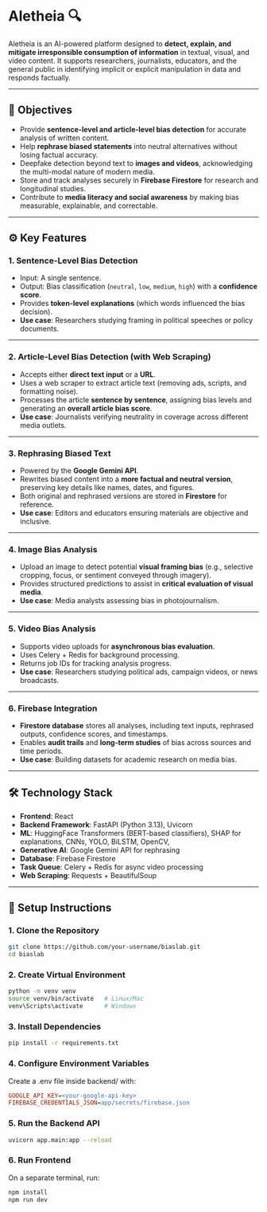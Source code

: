 # Aletheia 🔍

Aletheia is an AI-powered platform designed to **detect, explain, and mitigate irresponsible consumption of information** in textual, visual, and video content. It supports researchers, journalists, educators, and the general public in identifying implicit or explicit manipulation in data and responds factually.

---

## 📌 Objectives

- Provide **sentence-level and article-level bias detection** for accurate analysis of written content.  
- Help **rephrase biased statements** into neutral alternatives without losing factual accuracy.  
- Deepfake detection beyond text to **images and videos**, acknowledging the multi-modal nature of modern media.  
- Store and track analyses securely in **Firebase Firestore** for research and longitudinal studies.  
- Contribute to **media literacy and social awareness** by making bias measurable, explainable, and correctable.  

---

## ⚙️ Key Features  

### 1. Sentence-Level Bias Detection  
- Input: A single sentence.  
- Output: Bias classification (`neutral`, `low`, `medium`, `high`) with a **confidence score**.  
- Provides **token-level explanations** (which words influenced the bias decision).  
- **Use case**: Researchers studying framing in political speeches or policy documents.  

---

### 2. Article-Level Bias Detection (with Web Scraping)  
- Accepts either **direct text input** or a **URL**.  
- Uses a web scraper to extract article text (removing ads, scripts, and formatting noise).  
- Processes the article **sentence by sentence**, assigning bias levels and generating an **overall article bias score**.  
- **Use case**: Journalists verifying neutrality in coverage across different media outlets.  

---

### 3. Rephrasing Biased Text  
- Powered by the **Google Gemini API**.  
- Rewrites biased content into a **more factual and neutral version**, preserving key details like names, dates, and figures.  
- Both original and rephrased versions are stored in **Firestore** for reference.  
- **Use case**: Editors and educators ensuring materials are objective and inclusive.  

---

### 4. Image Bias Analysis  
- Upload an image to detect potential **visual framing bias** (e.g., selective cropping, focus, or sentiment conveyed through imagery).  
- Provides structured predictions to assist in **critical evaluation of visual media**.  
- **Use case**: Media analysts assessing bias in photojournalism.  

---

### 5. Video Bias Analysis  
- Supports video uploads for **asynchronous bias evaluation**.  
- Uses Celery + Redis for background processing.  
- Returns job IDs for tracking analysis progress.  
- **Use case**: Researchers studying political ads, campaign videos, or news broadcasts.  

---

### 6. Firebase Integration  
- **Firestore database** stores all analyses, including text inputs, rephrased outputs, confidence scores, and timestamps.  
- Enables **audit trails** and **long-term studies** of bias across sources and time periods.  
- **Use case**: Building datasets for academic research on media bias.  

---

## 🛠 Technology Stack  

- **Frontend**: React
- **Backend Framework**: FastAPI (Python 3.13), Uvicorn  
- **ML**: HuggingFace Transformers (BERT-based classifiers), SHAP for explanations, CNNs, YOLO, BiLSTM, OpenCV,  
- **Generative AI**: Google Gemini API for rephrasing  
- **Database**: Firebase Firestore  
- **Task Queue**: Celery + Redis for async video processing  
- **Web Scraping**: Requests + BeautifulSoup  

---

## 🚀 Setup Instructions  

### 1. Clone the Repository
```bash
git clone https://github.com/your-username/biaslab.git
cd biaslab
```
### **2. Create Virtual Environment**
```bash
python -m venv venv
source venv/bin/activate   # Linux/Mac
venv\Scripts\activate      # Windows
```
### **3. Install Dependencies**
```bash
pip install -r requirements.txt
```
### **4. Configure Environment Variables**

Create a .env file inside backend/ with:
```ini
GOOGLE_API_KEY=<your-google-api-key>
FIREBASE_CREDENTIALS_JSON=app/secrets/firebase.json
```
### **5. Run the Backend API**
```bash
uvicorn app.main:app --reload
```
### **6. Run Frontend**

On a separate terminal, run:
```bash
npm install
npm run dev
```

